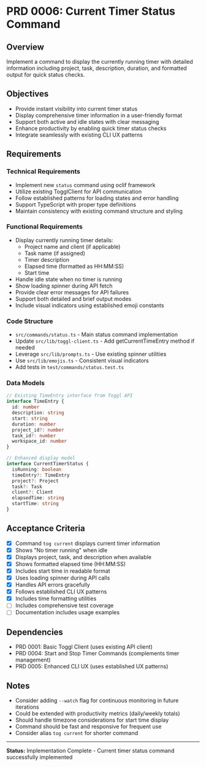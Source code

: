 # PRD 0006: Current Timer Status Command

## Overview
Implement a command to display the currently running timer with detailed information including project, task, description, duration, and formatted output for quick status checks.

## Objectives
- Provide instant visibility into current timer status
- Display comprehensive timer information in a user-friendly format
- Support both active and idle states with clear messaging
- Enhance productivity by enabling quick timer status checks
- Integrate seamlessly with existing CLI UX patterns

## Requirements

### Technical Requirements
- Implement new `status` command using oclif framework
- Utilize existing TogglClient for API communication
- Follow established patterns for loading states and error handling
- Support TypeScript with proper type definitions
- Maintain consistency with existing command structure and styling

### Functional Requirements
- Display currently running timer details:
  - Project name and client (if applicable)
  - Task name (if assigned)
  - Timer description
  - Elapsed time (formatted as HH:MM:SS)
  - Start time
- Handle idle state when no timer is running
- Show loading spinner during API fetch
- Provide clear error messages for API failures
- Support both detailed and brief output modes
- Include visual indicators using established emoji constants

### Code Structure
- `src/commands/status.ts` - Main status command implementation
- Update `src/lib/toggl-client.ts` - Add getCurrentTimeEntry method if needed
- Leverage `src/lib/prompts.ts` - Use existing spinner utilities
- Use `src/lib/emojis.ts` - Consistent visual indicators
- Add tests in `test/commands/status.test.ts`

### Data Models
```typescript
// Existing TimeEntry interface from Toggl API
interface TimeEntry {
  id: number
  description: string
  start: string
  duration: number
  project_id?: number
  task_id?: number
  workspace_id: number
}

// Enhanced display model
interface CurrentTimerStatus {
  isRunning: boolean
  timeEntry?: TimeEntry
  project?: Project
  task?: Task
  client?: Client
  elapsedTime: string
  startTime: string
}
```

## Acceptance Criteria
- [x] Command `tog current` displays current timer information
- [x] Shows "No timer running" when idle
- [x] Displays project, task, and description when available
- [x] Shows formatted elapsed time (HH:MM:SS)
- [x] Includes start time in readable format
- [x] Uses loading spinner during API calls
- [x] Handles API errors gracefully
- [x] Follows established CLI UX patterns
- [x] Includes time formatting utilities
- [ ] Includes comprehensive test coverage
- [ ] Documentation includes usage examples

## Dependencies
- PRD 0001: Basic Toggl Client (uses existing API client)
- PRD 0004: Start and Stop Timer Commands (complements timer management)
- PRD 0005: Enhanced CLI UX (uses established UX patterns)

## Notes
- Consider adding `--watch` flag for continuous monitoring in future iterations
- Could be extended with productivity metrics (daily/weekly totals)
- Should handle timezone considerations for start time display
- Command should be fast and responsive for frequent use
- Consider alias `tog current` for shorter command

---

**Status:** Implementation Complete - Current timer status command successfully implemented